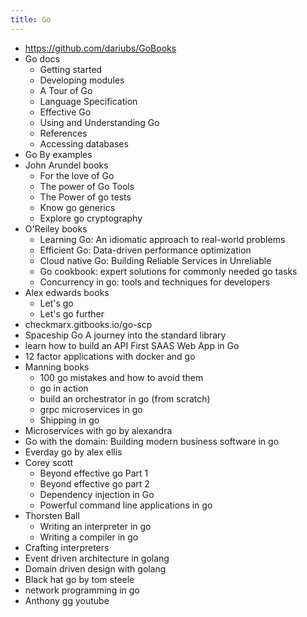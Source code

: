 ```yaml
---
title: Go
---
```


-   https://github.com/dariubs/GoBooks
-   Go docs
    -   Getting started
    -   Developing modules
    -   A Tour of Go
    -   Language Specification
    -   Effective Go
    -   Using and Understanding Go
    -   References
    -   Accessing databases
-   Go By examples
-   John Arundel books
    -   For the love of Go
    -   The power of Go Tools
    -   The Power of go tests
    -   Know go generics
    -   Explore go cryptography
-   O'Reiley books
    -   Learning Go: An idiomatic approach to real-world problems
    -   Efficient Go: Data-driven performance optimization
    -   Cloud native Go: Building Reliable Services in Unreliable
    -   Go cookbook: expert solutions for commonly needed go tasks
    -   Concurrency in go: tools and techniques for developers
-   Alex edwards books
    -   Let's go
    -   Let's go further
-   checkmarx.gitbooks.io/go-scp
-   Spaceship Go A journey into the standard library
-   learn how to build an API First SAAS Web App in Go
-   12 factor applications with docker and go
-   Manning books
    -   100 go mistakes and how to avoid them
    -   go in action
    -   build an orchestrator in go (from scratch)
    -   grpc microservices in go
    -   Shipping in go
-   Microservices with go by alexandra
-   Go with the domain: Building modern business software in go
-   Everday go by alex ellis
-   Corey scott
    -   Beyond effective go Part 1
    -   Beyond effective go part 2
    -   Dependency injection in Go
    -   Powerful command line applications in go
-   Thorsten Ball
    -   Writing an interpreter in go
    -   Writing a compiler in go
-   Crafting interpreters
-   Event driven architecture in golang
-   Domain driven design with golang
-   Black hat go by tom steele
-   network programming in go
-   Anthony gg youtube
